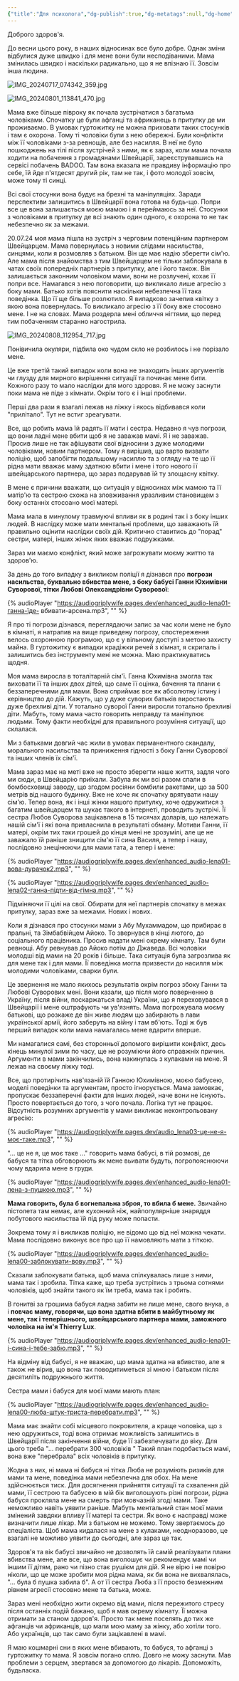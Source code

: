 ```yaml
---
{"title":"Для психолога","dg-publish":true,"dg-metatags":null,"dg-home":false,"permalink":"/ukrayinska/dlya-psihologa/","dgPassFrontmatter":true,"noteIcon":""}
---
```


Доброго здоров'я.

До весни цього року, в наших відносинах все було добре. Однак зміни відбулися дуже швидко і для мене вони були несподіваними. Мама змінилась швидко і наскільки радикально, що я не впізнаю її. Зовсім інша людина.

![IMG_20240717_074342_359.jpg](/img/user/IMG_20240717_074342_359.jpg)

![IMG_20240801_113841_470.jpg](/img/user/IMG_20240801_113841_470.jpg)

Мама вже більше півроку як почала зустрічатися з багатьма чоловіками. Спочатку це були афганці та африканець в притулку де ми проживаємо. В умовах гуртожитку не можна приховати таких стосунків і там є охорона. Тому ті чоловіки були з нею обережні. Були конфлікти між її чоловіками з-за ревнощів, але без насилля. В неї не було пошкоджень на тілі після зустрічей з ними, як є зараз, коли мама почала ходити на побачення з громадянами Швейцарії, зареєструвавшись на сервісі побачень BADOO. Там вона вказала не правдиву інформацію про себе, їй йде п'ятдесят другий рік, там не так, і фото молодої зовсім, може тому ті синці.

Всі свої стосунки вона будує на брехні та маніпуляціях. Заради перспективи залишитись в Швейцарії вона готова на будь-що. Попри все це вона залишається моєю мамою і я переймаюсь за неї. Стосунки з чоловіками в притулку де всі знають один одного, є охорона то не так небезпечно як за межами. 

20.07.24 моя мама пішла на зустріч з черговим потенційним партнером Швейцарцем.
Мама повернулась з новими слідами насильства, синцями, коли я розмовляв з батьком. Він ще має надію зберегти сім'ю. Але мама після знайомства з тим Швейцарцем не тільки заблокувала в чатах своїх попередніх партнерів з притулку, але і його також. Він залишається законним чоловіком мами, вони не розлучені, кохає її попри все. Намагався з нею поговорити, що викликало лише агресію з боку мами. Батько хотів пояснити наскільки небезпечна її така поведінка. Що її ще більше розлютило. Я випадково зачепив квітку з якою вона повернулась. То викликало агресію з її боку вже стосовно мене. І не на словах. Мама роздерла мені обличчя нігтями, що перед тим побаченням старанно нагострила. 

![IMG_20240808_112954_717.jpg](/img/user/IMG_20240808_112954_717.jpg)

Понівичила окуляри, підбила око чудом скло не розбилось і не порізало мене.

Це вже третій такий випадок коли вона не знаходить інших аргументів чи глузду для мирного вирішення ситуації та починає мене бити. Кожного разу то мало наслідки для мого здоровя. Я не можу заснути поки мама не піде з кімнати. Окрім того є і інші проблеми. 

Перші два рази я взагалі лежав на ліжку і якось відбивався коли "прилітало". Тут не встиг зреагувати. 

Все, що робить мама їй радять її мати і сестра. Недавно я чув погрози, що вони ладні мене вбити щоб я не заважав мамі. Я і не заважав. Просив лише не так афішувати свої відносини з дуже молодими чоловіками, новим партнером. Тому я вирішив, що варто визвати поліцію, щоб запобігти подальшому насиллю та з огляду на те що її рідна мати вважає маму здатною вбити і мене і того нового її швейцарського партнера, що зараз подарував їй ту злощасну квітку.

В мене  є причини вважати, що ситуація у відносинах між мамою та її матір'ю та сестрою схожа на зловживання уразливим становищем з боку останніх стосоано моєї матері.

Мама мала в минулому травмуючі впливи як в родині так і з боку інших людей. В наслідку може мати ментальні проблеми, що заважають їй правильно оцінити наслідки своїх дій. Критично ставитись до "порад" сестри, матері, інших жінок яких вважає подружками. 

Зараз ми маємо конфлікт, який може загрожувати моєму життю та здоров'ю. 

За день до того випадку з викликом поліції я дізнався про
 **погрози насильства, буквально вбивства мене, з боку бабусі Ганни Юхимівни Суворової, тітки Любові Олександрівни Суворової**:

{% audioPlayer "https://audiogriplywife.pages.dev/enhanced_audio-lena01-ганна-їде- вбивати-арсена.mp3", "" %}

Я про ті погрози дізнався, переглядаючи запис за час коли мене не було в кімнаті, я натрапив на вище приведену погрозу, спостереження велось охоронною програмою, що є у вільному доступі з метою захисту майна. В гуртожитку є випадки крадіжки речей з кімнат, я скрипаль і залишитись без інструменту мені не можна. Маю практикуватись щодня.

Моя мама виросла в тоталітарній сім'ї. Ганна Юхимівна змогла так виховати її та інших двох дітей, що саме її оцінка, бачення та плани є беззаперечними для мами. Вона сприймає все як абсолютну істину і керівництво до дій. Кажуть, що у дуже суворих батьків виростають дуже брехливі діти. У тотально суворої Ганни виросли тотально брехливі діти. Мабуть, тому мама часто говорить неправду та маніпулює людьми. Тому факти необхідні для правильного розуміння ситуації, що склалася. 

Ми з батьками довгий час жили в умовах перманентного скандалу, морального насильства та приниження гідності з боку Ганни Суворової та інших членів їх сім'ї.

Мама зараз має на меті вже не просто зберегти наше життя, задля чого ми сюди, в Швейцарію приїхали. Забула як ми всі разом спали в бомбосховищі заводу, що згодом росіяни бомбили ракетами, що за 500 метрів від нашого будинку. Вже не хоче як спочатку врятувати нашу сім'ю. Тепер вона, як і інші жінки нашого притулку, хоче одружитися з багатим швейцарцем та шукає такого в інтернеті, проводить зустрічі. Її сестра Любов Суворова зацікавлена в 15 тисячах доларів, що належать нашій сім'ї і які вона привласнила в результаті обману. Мотиви Ганни, її матері, окрім тих таки грошей до кінця мені не зрозумілі, але це не заважало їй раніше знищити сім'ю її сина Василя, а тепер і нашу, послідовно знецінюючи для мами тата, а тепер і мене:

{% audioPlayer "https://audiogriplywife.pages.dev/enhanced_audio-lena01-вова-дурачок2.mp3", "" %}

{% audioPlayer "https://audiogriplywife.pages.dev/enhanced_audio-lena02-ганна-підти-від-гімна.mp3", "" %}

Підміняючи її цілі на свої. Обирати для неї партнерів спочатку в межах притулку, зараз вже за межами. Нових і нових. 

Коли я дізнався про стосунки мами з Абу Мухаммадом, що прибирає в пральні, та Зімбабвійцем Айоко. То звернувся в кінці лютого, до соціального працівника. Просив надати мені окрему кімнату. Там були ревнощі. Абу ревнував до Айоко потім до Джаведа. Всі чоловіки молодші від мами на 20 років і більше. Така ситуація була загрозлива як для мене так і для мами. Її поведінка могла призвести до насилля між молодими чоловіками, сварки були.

Це звернення не мало якихось результатів окрім погроз збоку Ганни та Любові Суворових мені. Вони казали, що після мого поверненню в Україну, після війни, поскаржаться владі України, що я переховувався в Швейцарії і мене оштрафують чи ув'язнять. Мама погрожувала моєму батькові, що розкаже де він живе людям що забирають в лави української армії, його заберуть на війну і там вб'ють. Тоді ж був перший випадок коли мама намагалась мене вдарити вперше.

Ми намагалися самі, без сторонньої допомого вирішити конфлікт, десь кінець минулої зими по часу, ще не розуміючи його справжніх причин. Аргументи в мами закінчились, вона накинулась з кулаками на мене. Я лежав на своєму ліжку тоді.

Все, що протирічить нав'язаній їй Ганною Юхимівною, моєю бабусею, моделі поведінки та аргументам, просто ігнорується. Мама замовкає, пропускає беззаперечні факти для інших людей, наче вони не існують. Просто повертається до того, з чого почала. Логіка тут не працює. Відсутність розумних аргументів у мами викликає неконтрольовану агресію:

{% audioPlayer "https://audiogriplywife.pages.dev/audio_lena03-це-не-я-моє-таке.mp3", "" %}

"... це не я, це моє таке ..." говорить мама бабусі, в тій розмові, де бабуся та тітка обговорюють як мене вьивати будуть, погропояснюючи чому вдарила мене в груди. 

{% audioPlayer "https://audiogriplywife.pages.dev/enhanced_audio-lena01-лена-з-пушкою.mp3", "" %}

**Мама говорить, була б вогнепальна зброя, то вбила б мене.** Звичайно пістолета там немає, але кухонний ніж, найпопулярніше знаряддя побутового насильства їй під руку може попасти.

Зокрема тому я і викликав поліцію, не відомо що від неї можна чекати. Мама послідовно виконує все про що її намовляють мати з тіткою.

{% audioPlayer "https://audiogriplywife.pages.dev/enhanced_audio-lena00-заблокувати-вову.mp3", "" %}

Сказали заблокувати батька, щоб мама спілкувалась лише з ними, мама так і зробила. Тітка каже, що треба зустрітись з трьома сотнями чоловіків, щоб знайти такого як їм треба, мама так і робить.

В гонитві за грошима бабуся ладна забити не лише мене, свого внука, а і **повчає маму, говорячи, що вона здатна  вбити в майбутньому як мене, так і теперішнього, швейцарського партнера мами, заможного чоловіка на ім'я Thierry Lux**.

{% audioPlayer "https://audiogriplywife.pages.dev/enhanced_audio-lena01-і-сина-і-тебе-забю.mp3", "" %}

На відміну від бабусі, я не вважаю, що мама здатна на вбивство, але я також не вірив, що вона так поводитиметься зі мною і батьком після десятиліть подружнього життя. 

Сестра мами і бабуся для моєї мами мають план:

{% audioPlayer "https://audiogriplywife.pages.dev/enhanced_audio-lena00-люба-штук-триста-перебрати.mp3", "" %}

Мама має знайти собі місцевого покровителя, а краще чоловіка, що з нею одружиться, тоді вона отримає можливість залишитись в Швейцарії після закінчення війни, буде її забезпечувати до віку. Для цього треба "... перебрати 300 чоловіків " Такий план подобається мамі, вона вже "перебрала" всіх чоловіків в притулку.

Жодна з них, ні мама ні бабуся ні тітка Люба не розуміють ризиків для мами та мене, поведінка мами небезпечна для обох. На мене здійснюється тиск. Для досягнення прийняття ситуації та схвалення дій мами, її сестрою та бабусею в мій бік виголошують різні погрози, рідна бабуся прокляла мене на смерть при мовчазній згоді мами. Таке неможливо навіть уявити раніше. Мабуть ментальний стан моєї мами  змінений завдяки впливу її матері та сестри. Як воно є насправді може визначити лише лікар. Ми з батьком не можемо. Тому звертаємось до спеціаліста. Щоб мама кидалася на мене з кулаками, неодноразово, це взагалі не можливо уявити до сьогодні, але зараз це так.

Здоров'я та вік бабусі звичайно не дозволять їй самій реалізувати плани вбивства мене, але все, що вона виголошує чи рекомендує мамі чи іншим її дітям, рано чи пізно стає рушієм для дій. Я не вірю і не повірю ніколи, що це може зробити моя рідна мама, як би вона не вихвалялась, "... була б пушка забила б". А от її сестра Люба з її просто безмежним рівнем агресії стосовно мене та батька, може. 

Зараз мені необхідно жити окремо від мами, після пережитого стресу після останніх подій бажано, щоб я мав окрему кімнату. Її можна отримати за станом здоров'я. Просто так мене поселять до тих же афганців чи африканців, що мали мою маму за жінку, або хотіли того. Або українців, що так само були зацікавлені в мамі.

Я маю кошмарні сни в яких мене вбивають, то бабуся, то афганці з гуртожитку то мама. Я зовсім погано сплю. Довго не можу заснути. Мав проблеми з серцем, звертався за допомогою до лікарів. Допоможіть, будьласка.